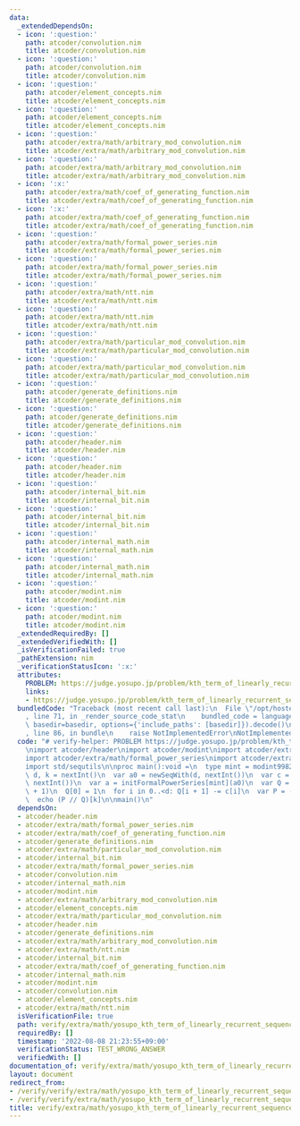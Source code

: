 ```yaml
---
data:
  _extendedDependsOn:
  - icon: ':question:'
    path: atcoder/convolution.nim
    title: atcoder/convolution.nim
  - icon: ':question:'
    path: atcoder/convolution.nim
    title: atcoder/convolution.nim
  - icon: ':question:'
    path: atcoder/element_concepts.nim
    title: atcoder/element_concepts.nim
  - icon: ':question:'
    path: atcoder/element_concepts.nim
    title: atcoder/element_concepts.nim
  - icon: ':question:'
    path: atcoder/extra/math/arbitrary_mod_convolution.nim
    title: atcoder/extra/math/arbitrary_mod_convolution.nim
  - icon: ':question:'
    path: atcoder/extra/math/arbitrary_mod_convolution.nim
    title: atcoder/extra/math/arbitrary_mod_convolution.nim
  - icon: ':x:'
    path: atcoder/extra/math/coef_of_generating_function.nim
    title: atcoder/extra/math/coef_of_generating_function.nim
  - icon: ':x:'
    path: atcoder/extra/math/coef_of_generating_function.nim
    title: atcoder/extra/math/coef_of_generating_function.nim
  - icon: ':question:'
    path: atcoder/extra/math/formal_power_series.nim
    title: atcoder/extra/math/formal_power_series.nim
  - icon: ':question:'
    path: atcoder/extra/math/formal_power_series.nim
    title: atcoder/extra/math/formal_power_series.nim
  - icon: ':question:'
    path: atcoder/extra/math/ntt.nim
    title: atcoder/extra/math/ntt.nim
  - icon: ':question:'
    path: atcoder/extra/math/ntt.nim
    title: atcoder/extra/math/ntt.nim
  - icon: ':question:'
    path: atcoder/extra/math/particular_mod_convolution.nim
    title: atcoder/extra/math/particular_mod_convolution.nim
  - icon: ':question:'
    path: atcoder/extra/math/particular_mod_convolution.nim
    title: atcoder/extra/math/particular_mod_convolution.nim
  - icon: ':question:'
    path: atcoder/generate_definitions.nim
    title: atcoder/generate_definitions.nim
  - icon: ':question:'
    path: atcoder/generate_definitions.nim
    title: atcoder/generate_definitions.nim
  - icon: ':question:'
    path: atcoder/header.nim
    title: atcoder/header.nim
  - icon: ':question:'
    path: atcoder/header.nim
    title: atcoder/header.nim
  - icon: ':question:'
    path: atcoder/internal_bit.nim
    title: atcoder/internal_bit.nim
  - icon: ':question:'
    path: atcoder/internal_bit.nim
    title: atcoder/internal_bit.nim
  - icon: ':question:'
    path: atcoder/internal_math.nim
    title: atcoder/internal_math.nim
  - icon: ':question:'
    path: atcoder/internal_math.nim
    title: atcoder/internal_math.nim
  - icon: ':question:'
    path: atcoder/modint.nim
    title: atcoder/modint.nim
  - icon: ':question:'
    path: atcoder/modint.nim
    title: atcoder/modint.nim
  _extendedRequiredBy: []
  _extendedVerifiedWith: []
  _isVerificationFailed: true
  _pathExtension: nim
  _verificationStatusIcon: ':x:'
  attributes:
    PROBLEM: https://judge.yosupo.jp/problem/kth_term_of_linearly_recurrent_sequence
    links:
    - https://judge.yosupo.jp/problem/kth_term_of_linearly_recurrent_sequence
  bundledCode: "Traceback (most recent call last):\n  File \"/opt/hostedtoolcache/Python/3.10.5/x64/lib/python3.10/site-packages/onlinejudge_verify/documentation/build.py\"\
    , line 71, in _render_source_code_stat\n    bundled_code = language.bundle(stat.path,\
    \ basedir=basedir, options={'include_paths': [basedir]}).decode()\n  File \"/opt/hostedtoolcache/Python/3.10.5/x64/lib/python3.10/site-packages/onlinejudge_verify/languages/nim.py\"\
    , line 86, in bundle\n    raise NotImplementedError\nNotImplementedError\n"
  code: "# verify-helper: PROBLEM https://judge.yosupo.jp/problem/kth_term_of_linearly_recurrent_sequence\n\
    \nimport atcoder/header\nimport atcoder/modint\nimport atcoder/extra/math/ntt\n\
    import atcoder/extra/math/formal_power_series\nimport atcoder/extra/math/coef_of_generating_function\n\
    import std/sequtils\n\nproc main():void =\n  type mint = modint998244353\n  let\
    \ d, k = nextInt()\n  var a0 = newSeqWith(d, nextInt())\n  var c = newSeqWith(d,\
    \ nextInt())\n  var a = initFormalPowerSeries[mint](a0)\n  var Q = initFormalPowerSeries[mint](d\
    \ + 1)\n  Q[0] = 1\n  for i in 0..<d: Q[i + 1] -= c[i]\n  var P = (a * Q)[0..<d]\n\
    \  echo (P // Q)[k]\n\nmain()\n"
  dependsOn:
  - atcoder/header.nim
  - atcoder/extra/math/formal_power_series.nim
  - atcoder/extra/math/coef_of_generating_function.nim
  - atcoder/generate_definitions.nim
  - atcoder/extra/math/particular_mod_convolution.nim
  - atcoder/internal_bit.nim
  - atcoder/extra/math/formal_power_series.nim
  - atcoder/convolution.nim
  - atcoder/internal_math.nim
  - atcoder/modint.nim
  - atcoder/extra/math/arbitrary_mod_convolution.nim
  - atcoder/element_concepts.nim
  - atcoder/extra/math/particular_mod_convolution.nim
  - atcoder/header.nim
  - atcoder/generate_definitions.nim
  - atcoder/extra/math/arbitrary_mod_convolution.nim
  - atcoder/extra/math/ntt.nim
  - atcoder/internal_bit.nim
  - atcoder/extra/math/coef_of_generating_function.nim
  - atcoder/internal_math.nim
  - atcoder/modint.nim
  - atcoder/convolution.nim
  - atcoder/element_concepts.nim
  - atcoder/extra/math/ntt.nim
  isVerificationFile: true
  path: verify/extra/math/yosupo_kth_term_of_linearly_recurrent_sequence_test.nim
  requiredBy: []
  timestamp: '2022-08-08 21:23:55+09:00'
  verificationStatus: TEST_WRONG_ANSWER
  verifiedWith: []
documentation_of: verify/extra/math/yosupo_kth_term_of_linearly_recurrent_sequence_test.nim
layout: document
redirect_from:
- /verify/verify/extra/math/yosupo_kth_term_of_linearly_recurrent_sequence_test.nim
- /verify/verify/extra/math/yosupo_kth_term_of_linearly_recurrent_sequence_test.nim.html
title: verify/extra/math/yosupo_kth_term_of_linearly_recurrent_sequence_test.nim
---
```

